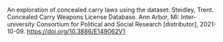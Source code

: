 An exploration of concealed carry laws using the dataset: Steidley, Trent. Concealed Carry Weapons License Database. Ann Arbor, MI: Inter-university Consortium for Political and Social Research [distributor], 2021-10-09. https://doi.org/10.3886/E149062V1
